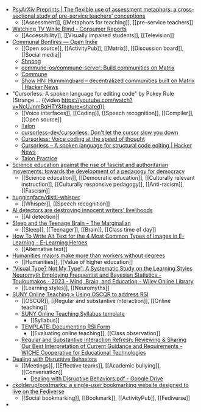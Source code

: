 - [PsyArXiv Preprints | The flexible use of assessment metaphors: a cross-sectional study of pre-service teachers’ conceptions](https://osf.io/preprints/psyarxiv/bfrm7/)
	- [[Assessment]], [[Metaphors for teaching]], [[pre-service teachers]]
- [Watching TV While Blind - Consumer Reports](https://www.consumerreports.org/electronics-computers/tvs/watching-tv-while-blind-a3393572533/)
	- [[Accessibility]], [[Visually impaired students]], [[Television]]
- [Communal Bonfires — Open Indie](https://blog.erlend.sh/communal-bonfires)
	- [[Open source]], [[ActivityPub]], [[Matrix]], [[Discussion board]], [[Social media]]
	- [Shpong](https://shpong.com/)
	- [commune-os/commune-server: Build communities on Matrix](https://github.com/commune-os/commune-server)
	- [Commune](https://commune.sh/)
	- [Show HN: Hummingbard – decentralized communities built on Matrix | Hacker News](https://news.ycombinator.com/item?id=26277602)
- "Cursorless: A spoken language for editing code" by Pokey Rule (Strange ... {{video https://youtube.com/watch?v=NcUJnmBqHTY&feature=shared}}
	- [[Voice interfaces]], [[Coding]], [[Speech recognition]], [[Compiler]], [[Open source]]
	- [Talon](https://talonvoice.com/)
	- [cursorless-dev/cursorless: Don't let the cursor slow you down](https://github.com/cursorless-dev/cursorless)
	- [Cursorless: Voice coding at the speed of thought](https://www.cursorless.org/)
	- [Cursorless – A spoken language for structural code editing | Hacker News](https://news.ycombinator.com/item?id=32691870)
	- [Talon Practice](https://chaosparrot.github.io/talon_practice/lessons/alphabet.html)
- [Science education against the rise of fascist and authoritarian movements: towards the development of a pedagogy for democracy](https://link.springer.com/article/10.1007/s11422-020-10002-y)
	- [[Science education]], [[Democratic education]], [[Culturally relevant instruction]], [[Culturally responsive pedagogy]], [[Anti-racism]], [[Fascism]]
- [huggingface/distil-whisper](https://github.com/huggingface/distil-whisper)
	- [[Whisper]], [[Speech recognition]]
- [AI detectors are destroying innocent writers' livelihoods](https://authory.com/blog/how-ai-detectors-are-destroying-livelihoods)
	- [[AI detection]]
- [Sleep and the Teenage Brain – The Marginalian](https://www.themarginalian.org/2013/07/17/sleep-and-the-teenage-brain/)
	- [[Sleep]], [[Teenager]], [[Brain]], [[Class time of day]]
- [How To Write Alt Text for the 4 Most Common Types of Images in E-Learning - E-Learning Heroes](https://community.articulate.com/articles/how-to-write-alt-text-for-the-4-most-common-types-of-images-in-e-learning)
	- [[Alternative text]]
- [Humanities majors make more than workers without degrees](https://www.insidehighered.com/news/students/academics/2023/11/01/humanities-majors-make-more-workers-without-degrees?mc_cid=19505679a5)
	- [[Humanities]], [[Value of higher education]]
- [“Visual Type? Not My Type”: A Systematic Study on the Learning Styles Neuromyth Employing Frequentist and Bayesian Statistics - Touloumakos - 2023 - Mind, Brain, and Education - Wiley Online Library](https://onlinelibrary.wiley.com/doi/10.1111/mbe.12380)
	- [[Learning styles]], [[Neuromyths]]
- [SUNY Online Teaching » Using OSCQR to address RSI](https://online.suny.edu/onlineteaching/2023/11/01/using-oscqr-to-address-rsi/)
	- [[OSCQR]], [[Regular and substantive interaction]], [[Online teaching]]
	- [SUNY Online Teaching Syllabus template](https://docs.google.com/document/d/1MFQOnx69osJN7UGYLFbRdngrfCEvNxhF/edit#bookmark=id.acj74nxuay53)
		- [[Syllabus]]
	- [TEMPLATE: Documenting RSI Form](https://docs.google.com/document/d/1ia2QItGrCRMyi3HjuFC7C1nnjAtVHhMst59VntImGmo/edit?usp=sharing)
		- [[Evaluating online teaching]], [[Class observation]]
	- [Regular and Substantive Interaction Refresh: Reviewing & Sharing Our Best Interpretation of Current Guidance and Requirements - WICHE Cooperative for Educational Technologies](https://wcet.wiche.edu/frontiers/2021/08/26/rsi-refresh-sharing-our-best-interpretation-guidance-requirements/)
- [Dealing with Disruptive Behaviors](https://coast.noaa.gov/ddb/#splash-scroll)
	- [[Meetings]], [[Effective teams]], [[Academic bullying]], [[Conversation]]
		- [Dealing with Disruptive Behaviors.pdf - Google Drive](https://drive.google.com/file/d/1DgQmgHWWdRXdHv28zR5_4B84qUTwus1d/view?usp=sharing)
- [ckolderup/postmarks: a single-user bookmarking website designed to live on the Fediverse](https://github.com/ckolderup/postmarks)
	- [[Social bookmarking]], [[Bookmark]], [[ActivityPub]], [[Fediverse]]
-